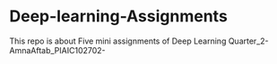 # Deep-learning-Assignments
This repo is about Five mini assignments of Deep Learning
Quarter_2-AmnaAftab_PIAIC102702-
